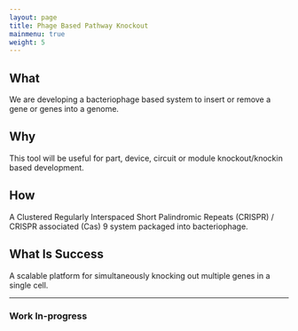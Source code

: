 ```yaml
---
layout: page
title: Phage Based Pathway Knockout
mainmenu: true
weight: 5
---
```


## What
We are developing a bacteriophage based system to insert or remove a gene or genes into a genome.

## Why
This tool will be useful for part, device, circuit or module knockout/knockin based development.

## How
A Clustered Regularly Interspaced Short Palindromic Repeats (CRISPR) / CRISPR associated (Cas) 9 system packaged into bacteriophage.

## What Is Success
A scalable platform for simultaneously knocking out multiple genes in a single cell.

---
### Work In-progress